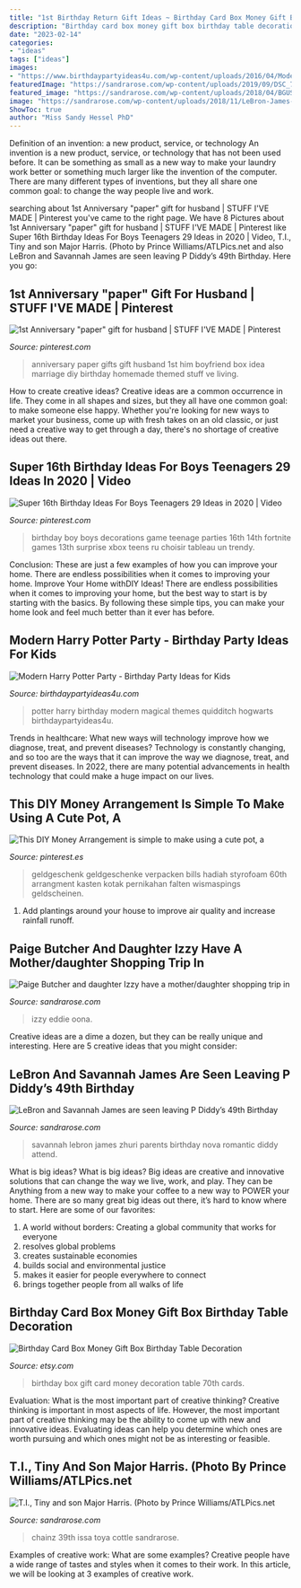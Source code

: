 ```yaml
---
title: "1st Birthday Return Gift Ideas ~ Birthday Card Box Money Gift Box Birthday Table Decoration"
description: "Birthday card box money gift box birthday table decoration"
date: "2023-02-14"
categories:
- "ideas"
tags: ["ideas"]
images:
- "https://www.birthdaypartyideas4u.com/wp-content/uploads/2016/04/Modern-Harry-Potter-Party-Hogwarts-Quidditch-Party-Ideas-550x785.jpg"
featuredImage: "https://sandrarose.com/wp-content/uploads/2019/09/DSC_7277.jpg"
featured_image: "https://sandrarose.com/wp-content/uploads/2018/04/BGUS_1192488_027-1000x1500.jpg"
image: "https://sandrarose.com/wp-content/uploads/2018/11/LeBron-James-Savannah.jpg"
ShowToc: true
author: "Miss Sandy Hessel PhD"
---
```



Definition of an invention: a new product, service, or technology
An invention is a new product, service, or technology that has not been used before. It can be something as small as a new way to make your laundry work better or something much larger like the invention of the computer. There are many different types of inventions, but they all share one common goal: to change the way people live and work.

	

		
searching about 1st Anniversary &quot;paper&quot; gift for husband | STUFF I&#039;VE MADE | Pinterest you've came to the right page. We have 8 Pictures about 1st Anniversary &quot;paper&quot; gift for husband | STUFF I&#039;VE MADE | Pinterest like Super 16th Birthday Ideas For Boys Teenagers 29 Ideas in 2020 | Video, T.I., Tiny and son Major Harris. (Photo by Prince Williams/ATLPics.net and also LeBron and Savannah James are seen leaving P Diddy’s 49th Birthday. Here you go:
		
    
## 1st Anniversary &quot;paper&quot; Gift For Husband | STUFF I&#039;VE MADE | Pinterest

<img loading=lazy src="https://s-media-cache-ak0.pinimg.com/736x/15/d3/11/15d311d2e54268274fe223ee8d495048.jpg" onerror="this.onerror=null;this.src='https://tse1.mm.bing.net/th?id=OIP.CCJiwt8aQwaJcYfLE_cgbgHaJ4&amp;pid=15.1';" alt="1st Anniversary &quot;paper&quot; gift for husband | STUFF I&#039;VE MADE | Pinterest">

_Source: pinterest.com_

>anniversary paper gifts gift husband 1st him boyfriend box idea marriage diy birthday homemade themed stuff ve living. 

	

How to create creative ideas?
Creative ideas are a common occurrence in life. They come in all shapes and sizes, but they all have one common goal: to make someone else happy. Whether you're looking for new ways to market your business, come up with fresh takes on an old classic, or just need a creative way to get through a day, there's no shortage of creative ideas out there.

    
## Super 16th Birthday Ideas For Boys Teenagers 29 Ideas In 2020 | Video

<img loading=lazy src="https://i.pinimg.com/736x/4e/1e/ed/4e1eed38d2f3fb010efa258221b33dec.jpg" onerror="this.onerror=null;this.src='https://tse2.mm.bing.net/th?id=OIP.ymdrg2x5-HB0uxcbiCzvOAAAAA&amp;pid=15.1';" alt="Super 16th Birthday Ideas For Boys Teenagers 29 Ideas in 2020 | Video">

_Source: pinterest.com_

>birthday boy boys decorations game teenage parties 16th 14th fortnite games 13th surprise xbox teens ru choisir tableau un trendy. 

	

Conclusion: These are just a few examples of how you can improve your home. There are endless possibilities when it comes to improving your home.
Improve Your Home withDIY Ideas!
There are endless possibilities when it comes to improving your home, but the best way to start is by starting with the basics. By following these simple tips, you can make your home look and feel much better than it ever has before.

    
## Modern Harry Potter Party - Birthday Party Ideas For Kids

<img loading=lazy src="https://www.birthdaypartyideas4u.com/wp-content/uploads/2016/04/Modern-Harry-Potter-Party-Hogwarts-Quidditch-Party-Ideas-550x785.jpg" onerror="this.onerror=null;this.src='https://tse3.mm.bing.net/th?id=OIP.yEG2Jny7Kd7CrQmdBlmTCQHaKk&amp;pid=15.1';" alt="Modern Harry Potter Party - Birthday Party Ideas for Kids">

_Source: birthdaypartyideas4u.com_

>potter harry birthday modern magical themes quidditch hogwarts birthdaypartyideas4u. 

	

Trends in healthcare: What new ways will technology improve how we diagnose, treat, and prevent diseases?
Technology is constantly changing, and so too are the ways that it can improve the way we diagnose, treat, and prevent diseases. In 2022, there are many potential advancements in health technology that could make a huge impact on our lives.

    
## This DIY Money Arrangement Is Simple To Make Using A Cute Pot, A

<img loading=lazy src="https://i.pinimg.com/736x/0b/bd/2a/0bbd2ac512fedb4d2bbed49c06d8082d--money-flowers-money-creation.jpg" onerror="this.onerror=null;this.src='https://tse4.mm.bing.net/th?id=OIP.Uy1eZsMKxgT0yNYfxGFk_AHaLH&amp;pid=15.1';" alt="This DIY Money Arrangement is simple to make using a cute pot, a">

_Source: pinterest.es_

>geldgeschenk geldgeschenke verpacken bills hadiah styrofoam 60th arrangment kasten kotak pernikahan falten wismaspings geldscheinen. 

	

1. Add plantings around your house to improve air quality and increase rainfall runoff.

    
## Paige Butcher And Daughter Izzy Have A Mother/daughter Shopping Trip In

<img loading=lazy src="https://sandrarose.com/wp-content/uploads/2018/04/BGUS_1192488_027-1000x1500.jpg" onerror="this.onerror=null;this.src='https://tse4.mm.bing.net/th?id=OIP.XWOiUe7iD4lR6A8PExHnUAHaLH&amp;pid=15.1';" alt="Paige Butcher and daughter Izzy have a mother/daughter shopping trip in">

_Source: sandrarose.com_

>izzy eddie oona. 

	

Creative ideas are a dime a dozen, but they can be really unique and interesting. Here are 5 creative ideas that you might consider: 

    
## LeBron And Savannah James Are Seen Leaving P Diddy’s 49th Birthday

<img loading=lazy src="https://sandrarose.com/wp-content/uploads/2018/11/LeBron-James-Savannah.jpg" onerror="this.onerror=null;this.src='https://tse1.mm.bing.net/th?id=OIP.PJtWlyGRhMfa_FBRz0vR8QHaLH&amp;pid=15.1';" alt="LeBron and Savannah James are seen leaving P Diddy’s 49th Birthday">

_Source: sandrarose.com_

>savannah lebron james zhuri parents birthday nova romantic diddy attend. 

	

What is big ideas?
What is big ideas? Big ideas are creative and innovative solutions that can change the way we live, work, and play. They can be Anything from a new way to make your coffee to a new way to POWER your home. There are so many great big ideas out there, it’s hard to know where to start. Here are some of our favorites: 
1. A world without borders: Creating a global community that works for everyone 
2. resolves global problems 
3. creates sustainable economies 
4. builds social and environmental justice  
5. makes it easier for people everywhere to connect 
6. brings together people from all walks of life 

    
## Birthday Card Box Money Gift Box Birthday Table Decoration

<img loading=lazy src="https://img0.etsystatic.com/008/0/6505975/il_570xN.386238514_fe85.jpg" onerror="this.onerror=null;this.src='https://tse3.mm.bing.net/th?id=OIP.xuBQwLWWHYsooHYgUwHUbgHaK4&amp;pid=15.1';" alt="Birthday Card Box Money Gift Box Birthday Table Decoration">

_Source: etsy.com_

>birthday box gift card money decoration table 70th cards. 

	

Evaluation: What is the most important part of creative thinking?
Creative thinking is important in most aspects of life. However, the most important part of creative thinking may be the ability to come up with new and innovative ideas. Evaluating ideas can help you determine which ones are worth pursuing and which ones might not be as interesting or feasible.

    
## T.I., Tiny And Son Major Harris. (Photo By Prince Williams/ATLPics.net

<img loading=lazy src="https://sandrarose.com/wp-content/uploads/2019/09/DSC_7277.jpg" onerror="this.onerror=null;this.src='https://tse4.mm.bing.net/th?id=OIP.Op55qhoGwpuwxR_9fZu8uwHaJ_&amp;pid=15.1';" alt="T.I., Tiny and son Major Harris. (Photo by Prince Williams/ATLPics.net">

_Source: sandrarose.com_

>chainz 39th issa toya cottle sandrarose. 

	

Examples of creative work: What are some examples?
Creative people have a wide range of tastes and styles when it comes to their work. In this article, we will be looking at 3 examples of creative work.

